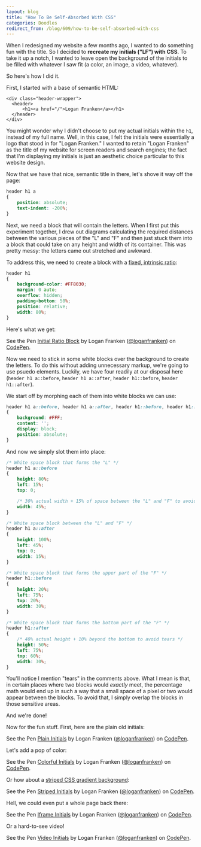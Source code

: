```yaml
---
layout: blog
title: "How To Be Self-Absorbed With CSS"
categories: Doodles
redirect_from: /blog/609/how-to-be-self-absorbed-with-css
---
```


When I redesigned my website a few months ago, I wanted to do something fun with the title. So I decided to **recreate my initials ("LF") with CSS**. To take it up a notch, I wanted to leave open the background of the initials to be filled with whatever I saw fit (a color, an image, a video, whatever).

So here's how I did it.

First, I started with a base of semantic HTML:

```markup
<div class="header-wrapper">
  <header>
	  <h1><a href="/">Logan Franken</a></h1>
  </header>
</div>
```

You might wonder why I didn't choose to put my actual initials within the `h1`, instead of my full name. Well, in this case, I felt the initials were essentially a logo that stood in for "Logan Franken." I wanted to retain "Logan Franken" as the title of my website for screen readers and search engines; the fact that I'm displaying my initials is just an aesthetic choice particular to this website design.

Now that we have that nice, semantic title in there, let's shove it way off the page:

```css
header h1 a
{
    position: absolute;
    text-indent: -200%;
}
```

Next, we need a block that will contain the letters. When I first put this experiment together, I drew out diagrams calculating the required distances between the various pieces of the "L" and "F" and then just stuck them into a block that could take on any height and width of its container. This was pretty messy: the letters came out stretched and awkward.

To address this, we need to create a block with a [fixed, intrinsic ratio](http://www.fredparke.com/blog/css-padding-trick-responsive-intrinsic-ratios):

```css
header h1
{
    background-color: #FF8030;
    margin: 0 auto;
    overflow: hidden;
    padding-bottom: 50%;
    position: relative;
    width: 80%;
}
```

Here's what we get:

<p data-height="268" data-theme-id="0" data-slug-hash="zbhiL" data-default-tab="result" data-user="loganfranken" class="codepen">See the Pen <a href="http://codepen.io/loganfranken/pen/zbhiL/">Initial Ratio Block</a> by Logan Franken (<a href="http://codepen.io/loganfranken">@loganfranken</a>) on <a href="http://codepen.io">CodePen</a>.</p>
<script async src="//codepen.io/assets/embed/ei.js"></script>

Now we need to stick in some white blocks over the background to create the letters. To do this without adding unnecessary markup, we're going to use psuedo elements. Luckily, we have four readily at our disposal here (`header h1 a::before`, `header h1 a::after`, `header h1::before`, `header h1::after`).

We start off by morphing each of them into white blocks we can use:

```css
header h1 a::before, header h1 a::after, header h1::before, header h1::after
{
    background: #FFF;
    content: '';
    display: block;
    position: absolute;
}
```

And now we simply slot them into place:

```css
/* White space block that forms the "L" */
header h1 a::before
{
    height: 80%;
    left: 15%;
    top: 0;

    /* 30% actual width + 15% of space between the "L" and "F" to avoid tears */
    width: 45%;
}

/* White space block between the "L" and "F" */
header h1 a::after
{
    height: 100%;
    left: 45%;
    top: 0;
    width: 15%;
}

/* White space block that forms the upper part of the "F" */
header h1::before
{
    height: 20%;
    left: 75%;
    top: 20%;
    width: 30%;
}

/* White space block that forms the bottom part of the "F" */
header h1::after
{
    /* 40% actual height + 10% beyond the bottom to avoid tears */
    height: 50%;
    left: 75%;
    top: 60%;
    width: 30%;
}
```

You'll notice I mention "tears" in the comments above. What I mean is that, in certain places where two blocks would _exactly_ meet, the percentage math would end up in such a way that a small space of a pixel or two would appear between the blocks. To avoid that, I simply overlap the blocks in those sensitive areas.

And we're done!

Now for the fun stuff. First, here are the plain old initials:

<p data-height="268" data-theme-id="0" data-slug-hash="zgbCl" data-default-tab="result" data-user="loganfranken" class="codepen">See the Pen <a href="http://codepen.io/loganfranken/pen/zgbCl/">Plain Initials</a> by Logan Franken (<a href="http://codepen.io/loganfranken">@loganfranken</a>) on <a href="http://codepen.io">CodePen</a>.</p>
<script async src="//codepen.io/assets/embed/ei.js"></script>

Let's add a pop of color:

<p data-height="268" data-theme-id="0" data-slug-hash="hvlqe" data-default-tab="result" data-user="loganfranken" class="codepen">See the Pen <a href="http://codepen.io/loganfranken/pen/hvlqe/">Colorful Initials</a> by Logan Franken (<a href="http://codepen.io/loganfranken">@loganfranken</a>) on <a href="http://codepen.io">CodePen</a>.</p>
<script async src="//codepen.io/assets/embed/ei.js"></script>

Or how about a [striped CSS gradient background](http://lea.verou.me/css3patterns/#diagonal-stripes):

<p data-height="268" data-theme-id="0" data-slug-hash="LqtFu" data-default-tab="result" data-user="loganfranken" class="codepen">See the Pen <a href="http://codepen.io/loganfranken/pen/LqtFu/">Striped Initials</a> by Logan Franken (<a href="http://codepen.io/loganfranken">@loganfranken</a>) on <a href="http://codepen.io">CodePen</a>.</p>
<script async src="//codepen.io/assets/embed/ei.js"></script>

Hell, we could even put a whole page back there:

<p data-height="268" data-theme-id="0" data-slug-hash="kxmvL" data-default-tab="result" data-user="loganfranken" class="codepen">See the Pen <a href="http://codepen.io/loganfranken/pen/kxmvL/">Iframe Initials</a> by Logan Franken (<a href="http://codepen.io/loganfranken">@loganfranken</a>) on <a href="http://codepen.io">CodePen</a>.</p>
<script async src="//codepen.io/assets/embed/ei.js"></script>

Or a hard-to-see video!

<p data-height="268" data-theme-id="0" data-slug-hash="fKBeu" data-default-tab="result" data-user="loganfranken" class="codepen">See the Pen <a href="http://codepen.io/loganfranken/pen/fKBeu/">Video Initials</a> by Logan Franken (<a href="http://codepen.io/loganfranken">@loganfranken</a>) on <a href="http://codepen.io">CodePen</a>.</p>
<script async src="//codepen.io/assets/embed/ei.js"></script>

